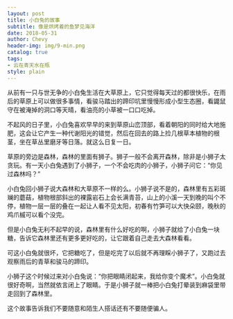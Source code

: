 ```yaml
---
layout: post
title: 小白兔的故事
subtitle: 像是烘烤着的鱼梦见海洋
date: 2018-05-31
author: Chevy
header-img: img/9-min.png
catalog: true
tags:
- 云在青天水在瓶
style: plain
---
```




从前有一只与世无争的小白兔生活在大草原上，它只觉得每天过的都很快乐，在雨后的草原上可以做很多事情，看骏马踏出的蹄印坑里慢慢形成小型生态圈，看鼹鼠守在被淹掉的洞口等天晴，看油亮的小草被一口口吃掉。

不起风的日子里，小白兔喜欢早早的来到草原山峦顶部，看着朝阳的同时给大地施肥，这会让它产生一种代谢阳光的错觉，然后在回去的路上捡几根草本植物的根茎，坐在草丛里磨牙等日落。就这么日复一日。

草原的旁边是森林，森林的里面有狮子。狮子一般不会离开森林，除非是小狮子太贪玩。有一天小白兔遇到了小狮子，一个不会吃肉的小狮子，小狮子问它：“你见过森林吗？”

小白兔回小狮子说大森林和大草原不一样的么。小狮子说不是的，森林里有五彩斑斓的蘑菇，植物根部斜出的裸露岩石上会长满青苔，山上的小溪一天到晚的叫个不停，植物一层一层的叠在一起让人看不见太阳，初春有竹笋可以大快朵颐，晚秋的鸡爪槭可以看个没完。

但是小白兔无利不起早的说，森林里有什么好吃的啊，小狮子就给了小白兔一块糖，告诉它森林里还有更多更好吃的，让它跟着自己走去大森林看看。

可这小白兔就很坏，它把糖吃了，但是吃完了以后就不再理睬小狮子了，又跑过去观察雨后的青草和骏马的蹄印。

小狮子这个时候过来对小白兔说：“你把眼睛闭起来，我给你变个魔术”。小白兔就很好奇啊，当然就依言闭上了眼睛。于是小狮子就一棒把小白兔打晕装到麻袋里带走回到了森林里。

这个故事告诉我们不要随意和陌生人搭话还有不要随便骗人。